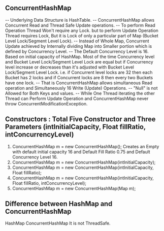 ## ConcurrentHashMap 
-- Underlying Data Structure is HashTable.
-- ConcurrentHashMap allows Concurrent Read and Thread Safe Update operations.
-- To perform Read Operation Thread Won't require any Lock. but to perform Update Operation Thread requires Lock, But it 
   is Lock of only a particular part of Map (Bucket Level Lock/Segment Level Lock). 
-- Instead of Whole Map, Concurrent Update achieved by Internally dividing Map into Smaller portion which is defined by 
   Concurrency Level.
-- The Default Concurrency Level is 16. Based on initial capacity of HashMap. Most of the time Concurrency level and
   Bucket Level Lock/Segment Level Lock are equal but if Concurrency level increase or decreases than it's adjusted with
   Bucket Level Lock/Segment Level Lock. i.e. if Concurrent level locks are 32 then each Bucket has 2 locks and if Concurrent
   locks are 8 then every two Buckets have one lock.
-- That is ConcurrentHashMap allows simultaneous Read operation and Simultaneously 16 Write (Update) Operations.
-- "Null" is not Allowed for Both Keys and values.
-- While One Thread iterating the other Thread can Perform Update Operation and ConcurrentHashMap never throw
   ConcurrentModificationException.

## Constructors : Total Five Constructor and Three Parameters (intInitialCapacity, Float fillRatio, intConcurrencyLevel)
1. ConcurrentHashMap m = new ConcurrentHashMap();
   Creates an Empty with default initial capacity 16 and Default Fill Ratio 0.75 and Default Concurrency Level 16.
2. ConcurrentHashMap m = new ConcurrentHashMap(intInitialCapacity);
3. ConcurrentHashMap m = new ConcurrentHashMap(intInitialCapacity, Float fillRatio);
4.  ConcurrentHashMap m = new ConcurrentHashMap(intInitialCapacity, Float fillRatio, intConcurrencyLevel);
5.  ConcurrentHashMap m = new ConcurrentHashMap(Map m);

## Difference between HashMap and ConcurrentHashMap

HashMap ConcurrentHashMap
It is not ThreadSafe.